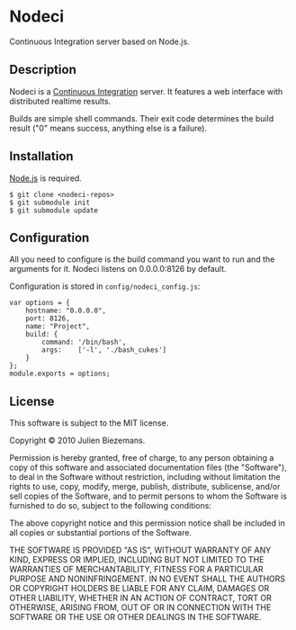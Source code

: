 # Nodeci

Continuous Integration server based on Node.js.

## Description

Nodeci is a [Continuous Integration](http://en.wikipedia.org/wiki/Continuous_integration
"Continuous Integration definition on Wikipedia") server. It features
a web interface with distributed realtime results.

Builds are
simple shell commands. Their exit code determines the build result ("0"
means success, anything else is a failure).

## Installation

[Node.js](http://nodejs.org/ "Node.js official website") is required.

    $ git clone <nodeci-repos>
    $ git submodule init
    $ git submodule update
    
## Configuration

All you need to configure is the build command you want to run and the
arguments for it. Nodeci listens on 0.0.0.0:8126 by default.

Configuration is stored in `config/nodeci_config.js`:

    var options = {
        hostname: "0.0.0.0",
        port: 8126,
        name: "Project",
        build: {
            command: '/bin/bash',
            args:    ['-l', './bash_cukes']
        }     
    };
    module.exports = options;
    
## License

This software is subject to the MIT license.

Copyright © 2010 Julien Biezemans.

Permission is hereby granted, free of charge, to any person obtaining a copy
of this software and associated documentation files (the "Software"), to deal
in the Software without restriction, including without limitation the rights
to use, copy, modify, merge, publish, distribute, sublicense, and/or sell
copies of the Software, and to permit persons to whom the Software is
furnished to do so, subject to the following conditions:

The above copyright notice and this permission notice shall be included in
all copies or substantial portions of the Software.

THE SOFTWARE IS PROVIDED "AS IS", WITHOUT WARRANTY OF ANY KIND, EXPRESS OR
IMPLIED, INCLUDING BUT NOT LIMITED TO THE WARRANTIES OF MERCHANTABILITY,
FITNESS FOR A PARTICULAR PURPOSE AND NONINFRINGEMENT. IN NO EVENT SHALL THE
AUTHORS OR COPYRIGHT HOLDERS BE LIABLE FOR ANY CLAIM, DAMAGES OR OTHER
LIABILITY, WHETHER IN AN ACTION OF CONTRACT, TORT OR OTHERWISE, ARISING FROM,
OUT OF OR IN CONNECTION WITH THE SOFTWARE OR THE USE OR OTHER DEALINGS IN
THE SOFTWARE.
